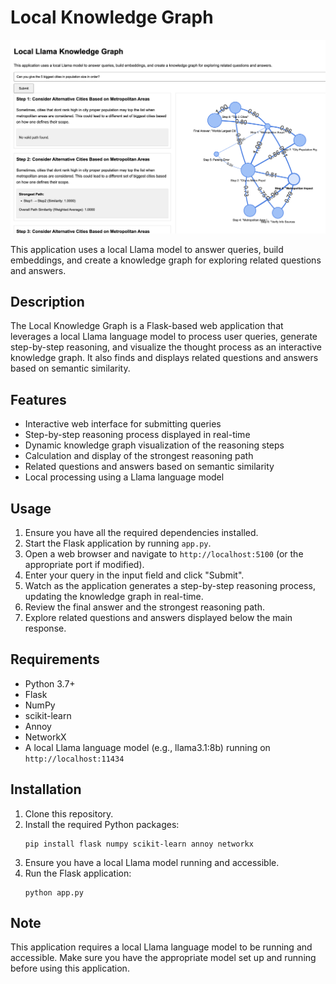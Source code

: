 # Local Knowledge Graph

![Example](example.png)

This application uses a local Llama model to answer queries, build embeddings, and create a knowledge graph for exploring related questions and answers.

## Description

The Local Knowledge Graph is a Flask-based web application that leverages a local Llama language model to process user queries, generate step-by-step reasoning, and visualize the thought process as an interactive knowledge graph. It also finds and displays related questions and answers based on semantic similarity.

## Features

- Interactive web interface for submitting queries
- Step-by-step reasoning process displayed in real-time
- Dynamic knowledge graph visualization of the reasoning steps
- Calculation and display of the strongest reasoning path
- Related questions and answers based on semantic similarity
- Local processing using a Llama language model

## Usage

1. Ensure you have all the required dependencies installed.
2. Start the Flask application by running `app.py`.
3. Open a web browser and navigate to `http://localhost:5100` (or the appropriate port if modified).
4. Enter your query in the input field and click "Submit".
5. Watch as the application generates a step-by-step reasoning process, updating the knowledge graph in real-time.
6. Review the final answer and the strongest reasoning path.
7. Explore related questions and answers displayed below the main response.

## Requirements

- Python 3.7+
- Flask
- NumPy
- scikit-learn
- Annoy
- NetworkX
- A local Llama language model (e.g., llama3.1:8b) running on `http://localhost:11434`

## Installation

1. Clone this repository.
2. Install the required Python packages:
   ```
   pip install flask numpy scikit-learn annoy networkx
   ```
3. Ensure you have a local Llama model running and accessible.
4. Run the Flask application:
   ```
   python app.py
   ```

## Note

This application requires a local Llama language model to be running and accessible. Make sure you have the appropriate model set up and running before using this application.